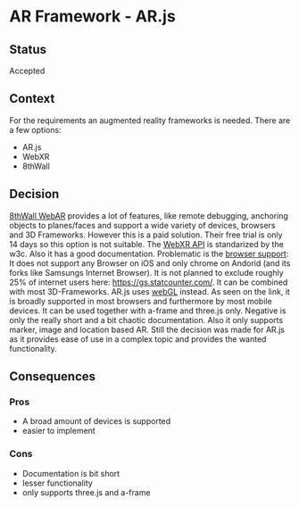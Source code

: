 # AR Framework - AR.js

## Status

Accepted

## Context
For the requirements an augmented reality frameworks is needed. There are a few options:

- AR.js
- WebXR
- 8thWall


## Decision
[8thWall WebAR](https://www.8thwall.com/docs/getting-started/requirements/) provides a lot of features, like remote debugging, anchoring objects to planes/faces and support a wide variety of devices, browsers and 3D Frameworks. However this is a paid solution. Their free trial is only 14 days so this option is not suitable.
The [WebXR API](https://www.w3.org/TR/webxr/) is standarized by the w3c. Also it has a good documentation. Problematic is the [browser support](https://developer.mozilla.org/en-US/docs/Web/API/WebXR_Device_API#browser_compatibility): It does not support any Browser on iOS and only chrome on Andorid (and its forks like Samsungs Internet Browser). It is not planned to exclude roughly 25% of internet users here: https://gs.statcounter.com/. It can be combined with most 3D-Frameworks.
AR.js uses [webGL](https://caniuse.com/webgl) instead. As seen on the link, it is broadly supported in most browsers and furthermore by most mobile devices. It can be used together with a-frame and three.js only. Negative is only the really short and a bit chaotic documentation. Also it only supports marker, image and location based AR. Still the decision was made for AR.js as it provides ease of use in a complex topic and provides the wanted functionality.

## Consequences

### Pros
- A broad amount of devices is supported
- easier to implement

### Cons
- Documentation is bit short
- lesser functionality
- only supports three.js and a-frame



